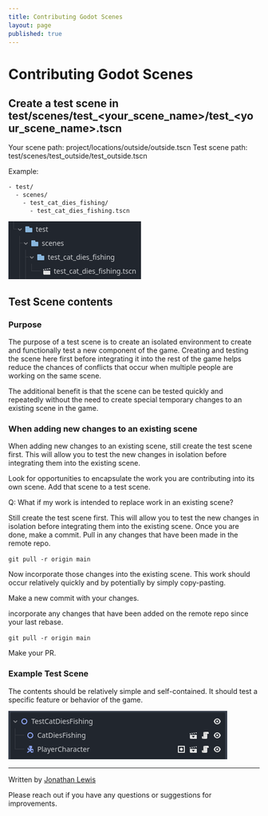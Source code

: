 ```yaml
---
title: Contributing Godot Scenes
layout: page
published: true
---
```

# Contributing Godot Scenes

## Create a test scene in test/scenes/test_\<your_scene_name\>/test_\<your_scene_name\>.tscn

Your scene path: project/locations/outside/outside.tscn
Test scene path: test/scenes/test_outside/test_outside.tscn

Example:

```text
- test/
  - scenes/
    - test_cat_dies_fishing/
      - test_cat_dies_fishing.tscn
```

![alt text](image.png)

## Test Scene contents

### Purpose

The purpose of a test scene is to create an isolated environment to create and functionally test a new component of the game. Creating and testing the scene here first before integrating it into the rest of the game helps reduce the chances of conflicts that occur when multiple people are working on the same scene.

The additional benefit is that the scene can be tested quickly and repeatedly without the need to create special temporary changes to an existing scene in the game.

### When adding new changes to an existing scene

When adding new changes to an existing scene, still create the test scene first. This will allow you to test the new changes in isolation before integrating them into the existing scene.

Look for opportunities to encapsulate the work you are contributing into its own scene. Add that scene to a test scene.

Q: What if my work is intended to replace work in an existing scene?

Still create the test scene first. This will allow you to test the new changes in isolation before integrating them into the existing scene. Once you are done, make a commit. Pull in any changes that have been made in the remote repo.

`git pull -r origin main`

Now incorporate those changes into the existing scene. This work should occur relatively quickly and by potentially by simply copy-pasting.

Make a new commit with your changes.

incorporate any changes that have been added on the remote repo since your last rebase.

`git pull -r origin main`

Make your PR.

### Example Test Scene

The contents should be relatively simple and self-contained. It should test a specific feature or behavior of the game.

![alt text](image-3.png)

---

Written by [Jonathan Lewis](https://www.linkedin.com/in/jonathan-david-lewis/)

Please reach out if you have any questions or suggestions for improvements.